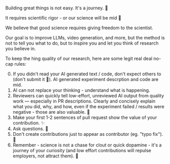 Building great things is not easy. It's a journey. 🚀

It requires scientific rigor - or our science will be mid 🗿

We believe that good science requires giving freedom to the scientist.

Our goal is to improve LLMs, video generation, and more, but the method is not to tell you what to do, but to inspire you and let you think of research you believe in.

To keep the hing quality of our research, here are some legit real deal no-cap rules:

0. If you didn't read your AI generated text / code, don't expect others to (don't submit it 🤗). AI generated experiment descrption and code are mid.
1. AI can not replace your thinking - understand what is happening.
2. Reviewers can quickly tell low-effort, unreviewed AI output from quality work — especially in PR descriptions. Clearly and concisely explain what you did, why, and how, even if the experiment failed / results were negative - those are also valuable. 📝
3. Make your first 1-2 sentences of pull request show the value of your contribution. ✨
4. Ask questions. 🤔
5. Don't create contributions just to appear as contributor (eg. "typo fix"). 🚫
6. Remember - science is not a chase for clout or quick dopamine - it's a journey of your curiosity (and low effort contributions will repulse employers, not attract them). 🧠